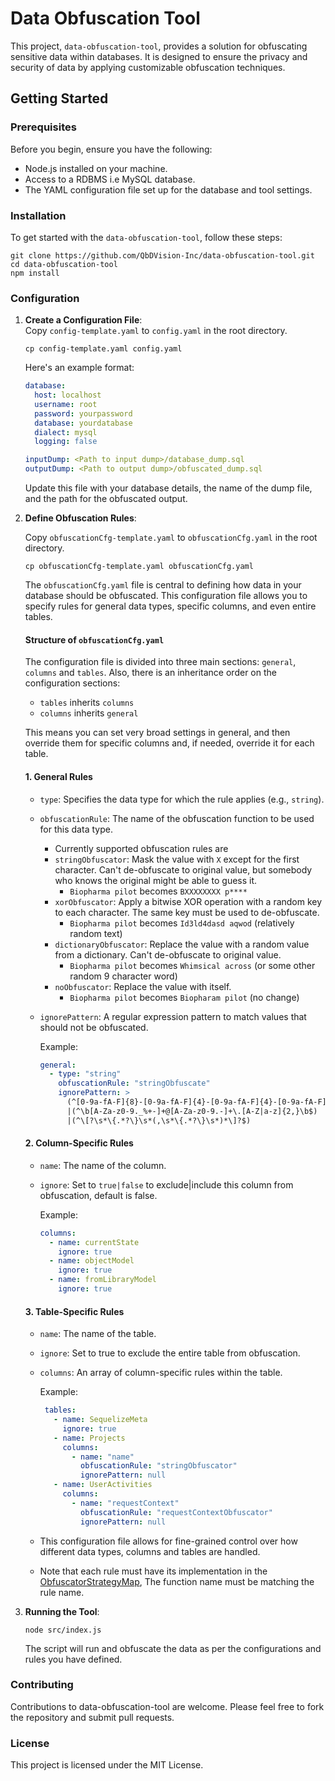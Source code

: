 # Data Obfuscation Tool

This project, `data-obfuscation-tool`, provides a solution for obfuscating sensitive data within databases. It is designed to ensure the privacy and security of data by applying customizable obfuscation techniques.

## Getting Started

### Prerequisites

Before you begin, ensure you have the following:

- Node.js installed on your machine.
- Access to a RDBMS i.e MySQL database.
- The YAML configuration file set up for the database and tool settings.

### Installation

To get started with the `data-obfuscation-tool`, follow these steps:

```
git clone https://github.com/QbDVision-Inc/data-obfuscation-tool.git
cd data-obfuscation-tool
npm install
```
### Configuration

1. **Create a Configuration File**:  
   Copy `config-template.yaml` to `config.yaml` in the root directory.
    ```shell
    cp config-template.yaml config.yaml
    ```

   Here's an example format:

    ```yaml
    database:
      host: localhost
      username: root
      password: yourpassword
      database: yourdatabase
      dialect: mysql
      logging: false
 
    inputDump: <Path to input dump>/database_dump.sql
    outputDump: <Path to output dump>/obfuscated_dump.sql
    ```

   Update this file with your database details, the name of the dump file, and the path for the obfuscated output.

2. **Define Obfuscation Rules**:

   Copy `obfuscationCfg-template.yaml` to `obfuscationCfg.yaml` in the root directory.
    ```shell
    cp obfuscationCfg-template.yaml obfuscationCfg.yaml
    ```
    The `obfuscationCfg.yaml` file is central to defining how data in your database should be obfuscated. This configuration file allows you to specify rules for general data types, specific columns, and even entire tables.

   #### Structure of `obfuscationCfg.yaml`
   The configuration file is divided into three main sections: `general`, `columns` and `tables`.
   Also, there is an inheritance order on the configuration sections:
   - `tables` inherits `columns`
   - `columns` inherits `general`
   
   This means you can set very broad settings in general, and then override them for specific columns and, if needed, override it for each table.


   #### 1. General Rules
   - `type`: Specifies the data type for which the rule applies (e.g., `string`).
   - `obfuscationRule`: The name of the obfuscation function to be used for this data type.
       - Currently supported obfuscation rules are
       - `stringObfuscator`: Mask the value with `X` except for the first character. Can't de-obfuscate to original value, but somebody who knows the original might be able to guess it.
           - `Biopharma pilot` becomes `BXXXXXXXX p****`
       - `xorObfuscator`: Apply a bitwise XOR operation with a random key to each character. The same key must be used to de-obfuscate.
           - `Biopharma pilot` becomes `Id3ld4dasd aqwod` (relatively random text)
       - `dictionaryObfuscator`: Replace the value with a random value from a dictionary. Can't de-obfuscate to original value.
           - `Biopharma pilot` becomes `Whimsical across` (or some other random 9 character word)
       - `noObfuscator`: Replace the value with itself.
           - `Biopharma pilot` becomes `Biopharam pilot` (no change)
   - `ignorePattern`: A regular expression pattern to match values that should not be obfuscated.

       Example:

       ```yaml
       general:
         - type: "string"
           obfuscationRule: "stringObfuscate"
           ignorePattern: >
             (^[0-9a-fA-F]{8}-[0-9a-fA-F]{4}-[0-9a-fA-F]{4}-[0-9a-fA-F]{4}-[0-9a-fA-F]{12}$)
             |(^\b[A-Za-z0-9._%+-]+@[A-Za-z0-9.-]+\.[A-Z|a-z]{2,}\b$)
             |(^\[?\s*\{.*?\}\s*(,\s*\{.*?\}\s*)*\]?$)

   #### 2. Column-Specific Rules
   
     - `name`: The name of the column.
     - `ignore`: Set to `true|false` to exclude|include this column from obfuscation, default is false.

       Example:

         ```yaml
       columns:
           - name: currentState
             ignore: true
           - name: objectModel
             ignore: true
           - name: fromLibraryModel
             ignore: true

   #### 3. Table-Specific Rules
    
     - `name`: The name of the table.
     - `ignore`: Set to true to exclude the entire table from obfuscation.
     - `columns`: An array of column-specific rules within the table.

       Example:

         ```yaml
          tables:
            - name: SequelizeMeta
              ignore: true
            - name: Projects
              columns:
                - name: "name"
                  obfuscationRule: "stringObfuscator"
                  ignorePattern: null
            - name: UserActivities
              columns:
                - name: "requestContext"
                  obfuscationRule: "requestContextObfuscator"
                  ignorePattern: null

   
     - This configuration file allows for fine-grained control over how different data types, columns and tables are handled.
     - Note that each rule must have its implementation in the [ObfuscatorStrategyMap](src%2Fclasses%2Fobfuscators%2FObfuscatorStrategyMap.js), The function name must be matching the rule name.

3. **Running the Tool**:
   ```
   node src/index.js
   ```
   The script will run and obfuscate the data as per the configurations and rules you have defined.


### Contributing
Contributions to data-obfuscation-tool are welcome. Please feel free to fork the repository and submit pull requests.

### License
This project is licensed under the MIT License.
